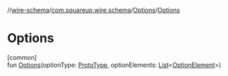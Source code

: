 //[wire-schema](../../../index.md)/[com.squareup.wire.schema](../index.md)/[Options](index.md)/[Options](-options.md)

# Options

[common]\
fun [Options](-options.md)(optionType: [ProtoType](../-proto-type/index.md), optionElements: [List](https://kotlinlang.org/api/latest/jvm/stdlib/kotlin.collections/-list/index.html)&lt;[OptionElement](../../com.squareup.wire.schema.internal.parser/-option-element/index.md)&gt;)
